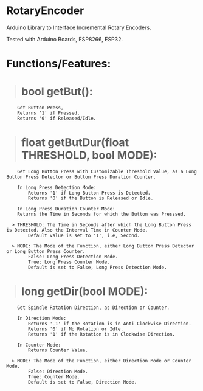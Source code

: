 # RotaryEncoder

Arduino Library to Interface Incremental Rotary Encoders.

Tested with Arduino Boards, ESP8266, ESP32.

# Functions/Features:

> #  bool getBut():
    
        Get Button Press,
        Returns '1' if Pressed.
        Returns '0' if Released/Idle.
        
    
> # float getButDur(float THRESHOLD, bool MODE):
    
        Get Long Button Press with Customizable Threshold Value, as a Long Button Press Detector or Button Press Duration Counter.
        
        In Long Press Detection Mode:
            Returns '1' if Long Button Press is Detected.
            Returns '0' if the Button is Released or Idle.
            
        In Long Press Duration Counter Mode:
        Returns the Time in Seconds for which the Button was Presssed.
        
      > THRESHOLD: The Time in Seconds after which the Long Button Press is Detected. Also the Interval Time in Counter Mode.
            Default value is set to '1', i.e, Second.
          
      > MODE: The Mode of the Function, either Long Button Press Detector or Long Button Press Counter.
            False: Long Press Detection Mode.
            True: Long Press Counter Mode.
            Default is set to False, Long Press Detection Mode.
            
            
> # long getDir(bool MODE):
    
        Get Spindle Rotation Direction, as Direction or Counter.
        
        In Direction Mode:
            Returns '-1' if the Rotation is in Anti-Clockwise Direction.
            Returns '0' if No Rotation or Idle.
            Returns '1' if the Rotation is in Clockwise Direction.
            
        In Counter Mode:
            Returns Counter Value.
            
      > MODE: The Mode of the Function, either Direction Mode or Counter Mode.
            False: Direction Mode.
            True: Counter Mode.
            Default is set to False, Direction Mode.
            
